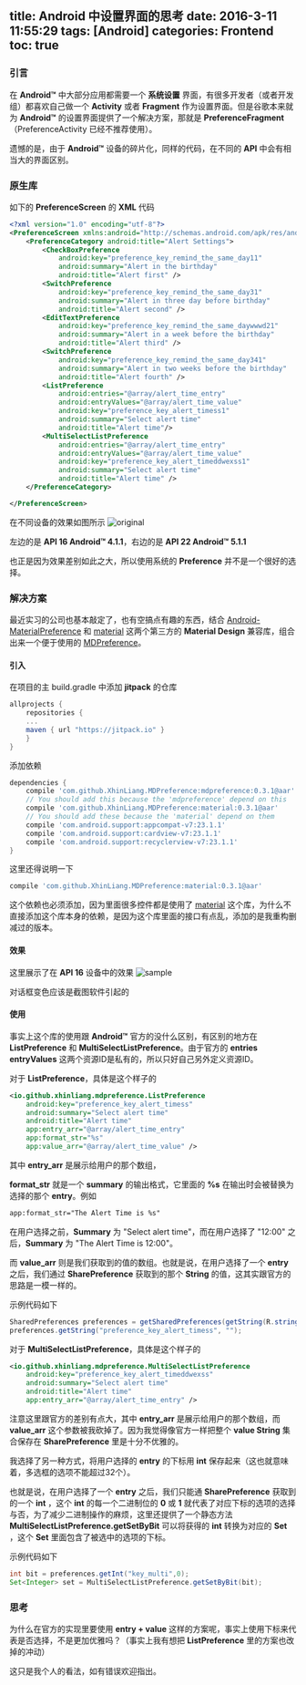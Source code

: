 title: Android 中设置界面的思考
date: 2016-3-11 11:55:29
tags: [Android]
categories: Frontend
toc: true
---

### 引言
在 **Android™** 中大部分应用都需要一个 **系统设置** 界面，有很多开发者（或者开发组）都喜欢自己做一个 **Activity** 或者 **Fragment** 作为设置界面。但是谷歌本来就为 **Android™** 的设置界面提供了一个解决方案，那就是 **PreferenceFragment**（PreferenceActivity 已经不推荐使用）。

遗憾的是，由于 **Android™** 设备的碎片化，同样的代码，在不同的 **API** 中会有相当大的界面区别。

### 原生库
如下的 **PreferenceScreen** 的 **XML** 代码
``` xml
<?xml version="1.0" encoding="utf-8"?>
<PreferenceScreen xmlns:android="http://schemas.android.com/apk/res/android">
    <PreferenceCategory android:title="Alert Settings">
        <CheckBoxPreference
            android:key="preference_key_remind_the_same_day11"
            android:summary="Alert in the birthday"
            android:title="Alert first" />
        <SwitchPreference
            android:key="preference_key_remind_the_same_day31"
            android:summary="Alert in three day before birthday"
            android:title="Alert second" />
        <EditTextPreference
            android:key="preference_key_remind_the_same_daywwwd21"
            android:summary="Alert in a week before the birthday"
            android:title="Alert third" />
        <SwitchPreference
            android:key="preference_key_remind_the_same_day341"
            android:summary="Alert in two weeks before the birthday"
            android:title="Alert fourth" />
        <ListPreference
            android:entries="@array/alert_time_entry"
            android:entryValues="@array/alert_time_value"
            android:key="preference_key_alert_timess1"
            android:summary="Select alert time"
            android:title="Alert time"/>
        <MultiSelectListPreference
            android:entries="@array/alert_time_entry"
            android:entryValues="@array/alert_time_value"
            android:key="preference_key_alert_timeddwexss1"
            android:summary="Select alert time"
            android:title="Alert time" />
    </PreferenceCategory>

</PreferenceScreen>
```

在不同设备的效果如图所示
![original](/uploads/think-about-preference/original_preference.gif)

左边的是 **API 16 Android™ 4.1.1**，右边的是 **API 22 Android™ 5.1.1**

也正是因为效果差别如此之大，所以使用系统的 **Preference** 并不是一个很好的选择。

### 解决方案
最近实习的公司也基本敲定了，也有空搞点有趣的东西，结合 [Android-MaterialPreference](https://github.com/jenzz/Android-MaterialPreference) 和 [material](https://github.com/rey5137/material) 这两个第三方的 **Material Design** 兼容库，组合出来一个便于使用的 [MDPreference](https://github.com/XhinLiang/MDPreference)。

#### 引入
在项目的主 build.gradle 中添加 **jitpack** 的仓库

``` groovy
allprojects {
    repositories {
	...
	maven { url "https://jitpack.io" }
    }
}
```
添加依赖
``` groovy
dependencies {
    compile 'com.github.XhinLiang.MDPreference:mdpreference:0.3.1@aar'
    // You should add this because the 'mdpreference' depend on this
    compile 'com.github.XhinLiang.MDPreference:material:0.3.1@aar'
    // You should add these because the 'material' depend on them
    compile 'com.android.support:appcompat-v7:23.1.1'
    compile 'com.android.support:cardview-v7:23.1.1'
    compile 'com.android.support:recyclerview-v7:23.1.1'
}
```
这里还得说明一下
``` groovy
compile 'com.github.XhinLiang.MDPreference:material:0.3.1@aar'
```
这个依赖也必须添加，因为里面很多控件都是使用了 [material](https://github.com/rey5137/material) 这个库，为什么不直接添加这个库本身的依赖，是因为这个库里面的接口有点乱，添加的是我重构删减过的版本。

#### 效果
这里展示了在 **API 16** 设备中的效果
![sample](/uploads/think-about-preference/sample.gif)

对话框变色应该是截图软件引起的

#### 使用
事实上这个库的使用跟 **Android™** 官方的没什么区别，有区别的地方在 **ListPreference** 和 **MultiSelectListPreference**。由于官方的 **entries entryValues** 这两个资源ID是私有的，所以只好自己另外定义资源ID。

对于 **ListPreference**，具体是这个样子的
``` xml
<io.github.xhinliang.mdpreference.ListPreference
    android:key="preference_key_alert_timess"
    android:summary="Select alert time"
    android:title="Alert time"
    app:entry_arr="@array/alert_time_entry"
    app:format_str="%s"
    app:value_arr="@array/alert_time_value" />
```
其中  **entry_arr** 是展示给用户的那个数组，

 **format_str** 就是一个 **summary** 的输出格式，它里面的 **%s** 在输出时会被替换为选择的那个 **entry**。例如
``` xml
app:format_str="The Alert Time is %s"
```
在用户选择之前，**Summary** 为 "Select alert time"，而在用户选择了 "12:00" 之后，**Summary** 为 "The Alert Time is 12:00"。

而 **value_arr** 则是我们获取到的值的数组。也就是说，在用户选择了一个 **entry** 之后，我们通过 **SharePreference** 获取到的那个 **String** 的值，这其实跟官方的思路是一模一样的。

示例代码如下
``` java
SharedPreferences preferences = getSharedPreferences(getString(R.string.app_name), MODE_PRIVATE);
preferences.getString("preference_key_alert_timess", "");
```

对于 **MultiSelectListPreference**，具体是这个样子的

``` xml
<io.github.xhinliang.mdpreference.MultiSelectListPreference
    android:key="preference_key_alert_timeddwexss"
    android:summary="Select alert time"
    android:title="Alert time"
    app:entry_arr="@array/alert_time_entry" />
```
注意这里跟官方的差别有点大，其中  **entry_arr** 是展示给用户的那个数组，而 **value_arr** 这个参数被我砍掉了。因为我觉得像官方一样把整个 **value String** 集合保存在 **SharePreference** 里是十分不优雅的。

我选择了另一种方式，将用户选择的 **entry** 的下标用 **int** 保存起来（这也就意味着，多选框的选项不能超过32个）。

也就是说，在用户选择了一个 **entry** 之后，我们只能通 **SharePreference** 获取到的一个 **int** ，这个 **int** 的每一个二进制位的 **0** 或 **1** 就代表了对应下标的选项的选择与否，为了减少二进制操作的麻烦，这里还提供了一个静态方法 **MultiSelectListPreference.getSetByBit** 可以将获得的 **int** 转换为对应的 **Set** ，这个 **Set** 里面包含了被选中的选项的下标。

示例代码如下
``` java
int bit = preferences.getInt("key_multi",0);
Set<Integer> set = MultiSelectListPreference.getSetByBit(bit);
```

### 思考
为什么在官方的实现里要使用 **entry + value** 这样的方案呢，事实上使用下标来代表是否选择，不是更加优雅吗？（事实上我有想把 **ListPreference** 里的方案也改掉的冲动）

这只是我个人的看法，如有错误欢迎指出。


